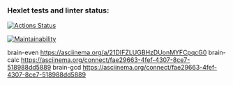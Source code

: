 ### Hexlet tests and linter status:
[![Actions Status](https://github.com/kcirfuf/python-project-49/workflows/hexlet-check/badge.svg)](https://github.com/kcirfuf/python-project-49/actions)

[![Maintainability](https://api.codeclimate.com/v1/badges/eb3f2fb4e6ca9afdfbf3/maintainability)](https://codeclimate.com/github/kcirfuf/python-project-49/maintainability)

brain-even https://asciinema.org/a/21DIFZLUGBHzDUonMYFCpqcG0
brain-calc https://asciinema.org/connect/fae29663-4fef-4307-8ce7-518988dd5889
brain-gcd  https://asciinema.org/connect/fae29663-4fef-4307-8ce7-518988dd5889